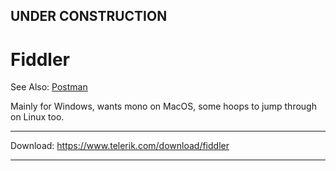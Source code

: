 

## UNDER CONSTRUCTION

# Fiddler
See Also: [Postman](Postman.md)

Mainly for Windows, wants mono on MacOS, some hoops to jump through on Linux too.

---

Download:
https://www.telerik.com/download/fiddler

---